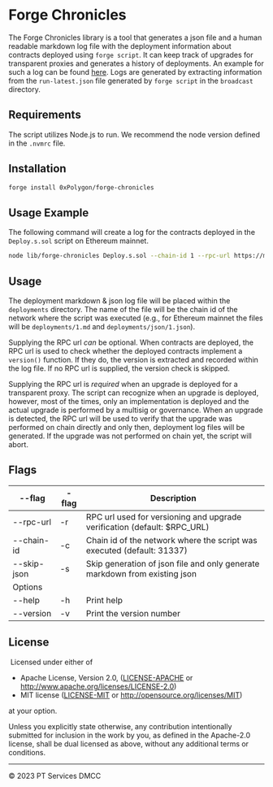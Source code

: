 # Forge Chronicles

The Forge Chronicles library is a tool that generates a json file and a human readable markdown log file with the deployment information about contracts deployed using `forge script`. It can keep track of upgrades for transparent proxies and generates a history of deployments. An example for such a log can be found [here](https://github.com/0xPolygon/pol-token/blob/main/deployments/5.md). Logs are generated by extracting information from the `run-latest.json` file generated by `forge script` in the `broadcast` directory.

## Requirements

The script utilizes Node.js to run. We recommend the node version defined in the `.nvmrc` file.

## Installation

```bash
forge install 0xPolygon/forge-chronicles
```

## Usage Example

The following command will create a log for the contracts deployed in the `Deploy.s.sol` script on Ethereum mainnet.

```bash
node lib/forge-chronicles Deploy.s.sol --chain-id 1 --rpc-url https://mainnet.infura.io/v3/{your-infura-key}
```

## Usage

The deployment markdown & json log file will be placed within the `deployments` directory. The name of the file will be the chain id of the network where the script was executed (e.g., for Ethereum mainnet the files will be `deployments/1.md` and `deployments/json/1.json`).

Supplying the RPC url _can_ be optional. When contracts are deployed, the RPC url is used to check whether the deployed contracts implement a `version()` function. If they do, the version is extracted and recorded within the log file. If no RPC url is supplied, the version check is skipped.

Supplying the RPC url is _required_ when an upgrade is deployed for a transparent proxy. The script can recognize when an upgrade is deployed, however, most of the times, only an implementation is deployed and the actual upgrade is performed by a multisig or governance. When an upgrade is detected, the RPC url will be used to verify that the upgrade was performed on chain directly and only then, deployment log files will be generated. If the upgrade was not performed on chain yet, the script will abort.

## Flags

| --flag      | -flag | Description                                                                |
| ----------- | ----- | -------------------------------------------------------------------------- |
| --rpc-url   | -r    | RPC url used for versioning and upgrade verification (default: $RPC_URL)   |
| --chain-id  | -c    | Chain id of the network where the script was executed (default: 31337)     |
| --skip-json | -s    | Skip generation of json file and only generate markdown from existing json |
| Options     |       |                                                                            |
| --help      | -h    | Print help                                                                 |
| --version   | -v    | Print the version number                                                   |

## License

​
Licensed under either of
​

- Apache License, Version 2.0, ([LICENSE-APACHE](LICENSE-APACHE) or http://www.apache.org/licenses/LICENSE-2.0)
- MIT license ([LICENSE-MIT](LICENSE-MIT) or http://opensource.org/licenses/MIT)
  ​

at your option.

Unless you explicitly state otherwise, any contribution intentionally submitted for inclusion in the work by you, as defined in the Apache-2.0 license, shall be dual licensed as above, without any additional terms or conditions.

---

© 2023 PT Services DMCC

